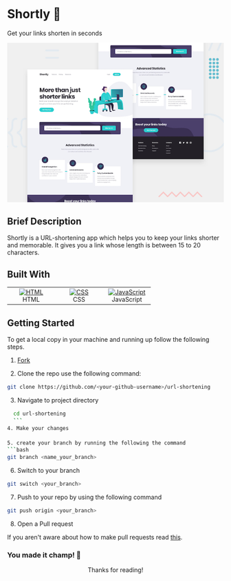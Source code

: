 # Shortly 🚀

  Get your links shorten in seconds

![Design preview for the Shortly URL shortening API coding challenge](./images/design/desktop-preview.jpg)

## Brief Description

  Shortly is a URL-shortening app which helps you to keep your links shorter and memorable. It gives you a link whose length is between 15 to 20 characters.


 
 ## Built With

 <table>
  <tbody>
    <tr>
      <td align="Center" width="30%">
        <a href="https://developer.mozilla.org/en-US/docs/Web/HTML" target="_blank" rel="noreferrer">
          <img src="https://raw.githubusercontent.com/danielcranney/readme-generator/main/public/icons/skills/html5-colored.svg" width="36" height="36" alt="HTML">
        </a> <br> HTML
      </td>
      <td align="Center" width="30%">
        <a href="https://developer.mozilla.org/en-US/docs/Web/CSS" target="_blank" rel="noreferrer">
          <img src="https://raw.githubusercontent.com/danielcranney/readme-generator/main/public/icons/skills/css3-colored.svg" width="36" height="36" alt="CSS">
        </a> <br> CSS
      </td>
      <td align="Center" width="30%">
        <a href="https://developer.mozilla.org/en-US/docs/Web/JavaScript" target="_blank" rel="noreferrer">
          <img src="https://raw.githubusercontent.com/danielcranney/readme-generator/main/public/icons/skills/javascript-colored.svg" width="36" height="36" alt="JavaScript">
        </a> <br> JavaScript
      </td>
    </tr>
  </tbody>
  </table>

## Getting Started

 To get a local copy in your machine and running up follow the following steps.

 1. [Fork](https://github.com/rupali-codes/url-shortening)

 2. Clone the repo use the following command:

  ```bash
  git clone https://github.com/<your-github-username>/url-shortening
  ```
 
 3. Navigate to project directory
  ```bash
    cd url-shortening
    ```
 4. Make your changes 

 5. create your branch by running the following the command
  ```bash
  git branch <name_your_branch>
  ```
6. Switch to your branch
  ```bash
  git switch <your_branch>
  ```

 7. Push to your repo by using the following command
  ```bash
  git push origin <your_branch>
  ```
 8. Open a Pull request

  If you aren't aware about how to make pull requests read [this](https://docs.github.com/about-pull-requests).


### You made it champ! 🚀

<p align="center">
  Thanks for reading!
</p>

